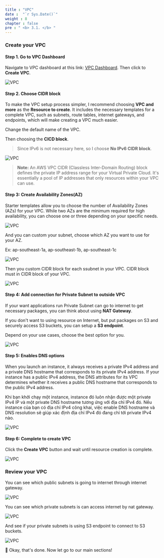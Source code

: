 ```yaml
---
title : "VPC"
date :  "`r Sys.Date()`" 
weight : 8 
chapter : false
pre : " <b> 3.1. </b> "
---
```


### Create your VPC

#### Step 1. Go to VPC Dashboard

Navigate to VPC dashboard at this link: [VPC Dashboard](https://console.aws.amazon.com/vpcconsole/home). Then click to **Create VPC**.

![VPC](../../images/3-prerequisites/vpc_1.png)

#### Step 2. Choose CIDR block

To make the VPC setup process simpler, I recommend choosing **VPC and more** as the **Resource to create**. It includes the necessary templates for a complete VPC, such as subnets, route tables, internet gateways, and endpoints, which will make creating a VPC much easier.

Change the default name of the VPC.

Then choosing the **CICD block**.

> Since IPv6 is not necessary here, so I choose **No IPv6 CIDR block**.

![VPC](../../images/3-prerequisites/vpc_2.png)

> **Note:** 
An AWS VPC CIDR (Classless Inter-Domain Routing) block defines the private IP address range for your Virtual Private Cloud. It's essentially a pool of IP addresses that only resources within your VPC can use.

#### Step 3: Create Availability Zones(AZ)

Starter templates allow you to choose the number of Availability Zones (AZs) for your VPC. While two AZs are the minimum required for high availability, you can choose one or three depending on your specific needs.


![VPC](../../images/3-prerequisites/vpc_3.png)

And you can custom your subnet, choose which AZ you want to use for your AZ. 

Ex: ap-southeast-1a, ap-southeast-1b, ap-southeast-1c

![VPC](../../images/3-prerequisites/vpc_4.png)

Then you custom CIDR block for each ssubnet in your VPC. CIDR block must in CIDR block of your VPC.

![VPC](../../images/3-prerequisites/vpc_5.png)

#### Step 4: Add connection for Private Subnet to outside VPC

If your want applications run Private Subnet can go to internet to get necessary packages, you can think about using **NAT Gateway**. 

If you don't want to using resource on Internet, but put packages on S3 and securely access S3 buckets, you can setup a **S3 endpoint**.

Depend on your use cases, choose the best option for you. 

![VPC](../../images/3-prerequisites/vpc_6.png)

#### Step 5: Enables DNS options

When you launch an instance, it always receives a private IPv4 address and a private DNS hostname that corresponds to its private IPv4 address. If your instance has a public IPv4 address, the DNS attributes for its VPC determines whether it receives a public DNS hostname that corresponds to the public IPv4 address.


Khi bạn khởi chạy một instance, instance đó luôn nhận được một private IPv4 IP và một private DNS hostname tương ứng với địa chỉ IPv4 đó. Nếu instance của bạn có địa chỉ IPv4 công khai, việc enable DNS hostname và DNS resolution sẽ giúp xác định địa chỉ IPv4 đó đang chỉ tới private IPv4 nào.

![VPC](../../images/3-prerequisites/vpc_7.png)

#### Step 6: Complete to create VPC

Click the **Create VPC** button and wait until resource creation is complete.

![VPC](../../images/3-prerequisites/vpc_8.png)

### Review your VPC

You can see which public subnets is going to internet through internet gateway.

![VPC](../../images/3-prerequisites/vpc_9.png)

You can see which private subnets is can access internet by nat gateway.

![VPC](../../images/3-prerequisites/vpc_10.png)

And see if your private subnets is using S3 endpoint to connect to S3 buckets.

![VPC](../../images/3-prerequisites/vpc_11.png)

🚀 Okay, that's done. Now let go to our main sections! 